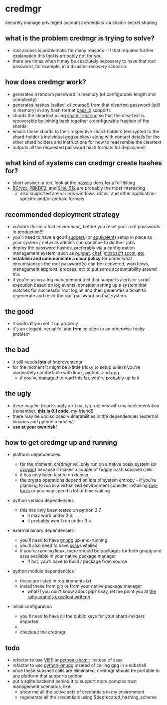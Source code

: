 credmgr
=======

securely manage privileged account credentials via shamir secret sharing

what is the problem credmgr is trying to solve?
-----------------------------------------------
- root access is problematic for many reasons - if that requires further explanation this tool is probably not for you
- there are times when it may be absolutely necessary to have that root password, for example, in a disaster-recovery scenario

how does credmgr work?
----------------------
- generates a random password in memory (of configurable length and complexity)
- generates hashes (salted, of course!) from that cleartext password (still in memory) in any hash format [passlib](http://packages.python.org/passlib/lib/passlib.hash.html) supports
- shards the cleartext using [shamir sharing](http://en.wikipedia.org/wiki/Shamir%27s_Secret_Sharing) so that the cleartext is recoverable by joining back together a configurable fraction of the shards
- emails these shards to their respective shard-holders (encrypted to the shard-holder's individual gpg pubkey) along with contact details for the other shard holders and instructions for how to reassemble the cleartext
- outputs all the requested password hash formats for deployment

what kind of systems can credmgr create hashes for?
---------------------------------------------------
- short answer: a ton. look at the [passlib](http://packages.python.org/passlib/lib/passlib.hash.html) docs for a full listing
- [BCrypt](http://en.wikipedia.org/wiki/Bcrypt), [PBKDF2](http://en.wikipedia.org/wiki/PBKDF2), and [SHA-512](http://en.wikipedia.org/wiki/SHA-2) are probably the most interesting
  - also supported are various windows, dbms, and other application-specific and/or archaic formats

recommended deployment strategy
-------------------------------
- _validate this in a test enviroment__ before you reset your root passwords in production!!!
- you'll need to have a good [sudoers](http://en.wikipedia.org/wiki/Sudo) (or [equivalent](http://en.wikipedia.org/wiki/Comparison_of_privilege_authorization_features)) setup in place so your system / network admins can continue to do their jobs
- deploy the password hashes, preferably via a configuration management system, such as [puppet](http://puppetlabs.com/), [chef](http://www.opscode.com/chef/), [microsoft sccm](https://www.microsoft.com/en-us/server-cloud/system-center/configuration-manager-2012.aspx), [etc](https://en.wikipedia.org/wiki/Comparison_of_open_source_configuration_management_software)
- __establish and communicate a clear policy__ for under what circumstances the root password(s) can be recovered, workflows, management approval process, etc to put some accountability around this
- if you're using a log management tool that supports alerts or script execution based on log events, consider setting up a system that watches for successful root logins and then generates a ticket to regenerate and reset the root password on that system.


the good
--------
- it works __if__ you set it up properly
- it's an elegant, versatile, and __free__ solution to an otherwise tricky problem

the bad
-------
- it still needs __lots__ of improvements
- for the moment it might be a little tricky to setup unless you're moderately comfortable with linux, python, and gpg. 
  - if you've managed to read this far, you're probably up to it

the ugly
--------
- there may be (read: surely are) nasty problems with my implementation (remember, __this is 0.1 code__, my friend!)
- there may be undisclosed vulnerabilities in the dependencies (external binaries and python modules)
- __use at your own risk!__

how to get credmgr up and running
---------------------------------
- platform dependencies
  - for the moment, credmgr will only run on a native posix system (or [cygwin](http://www.cygwin.com/)) because it makes a couple of fuggly bash subshell calls.
  - it has only been tested on debian
  - the crypto operations depend on lots of system entropy - if you're planning to run in a virtualized environment consider installing [rng-tools](https://www.gnu.org/software/hurd/user/tlecarrour/rng-tools.html) or you may spend a lot of time waiting

- python version dependencies
  - this has only been tested on python 2.7. 
    - it may work under 2.6. 
    - it probably _won't_ run under 3.x.

- external binary dependencies
  - you'll need to have [gnupg](http://www.gnupg.org/) up-and-running
  - you'll also need to have [ssss](http://point-at-infinity.org/ssss/) installed
  - if you're running linux, there should be packages for both gnupg and ssss available in your native package manager
    - if not, you'll have to build / package from source

- python module dependencies
  - these are listed in requirements.txt 
  - install these from [pip](http://www.pip-installer.org/en/latest/index.html) or from your native package manager
    - what?! you don't know about pip? okay, let me point you at [the salty crane's excellent writeup](http://www.saltycrane.com/blog/2009/05/notes-using-pip-and-virtualenv-django/)


- initial configuration
  - you'll need to have all the public keys for your shard-holders imported
  - 
  - checkout the credmgr


todo
----
- refactor to use [VIFF](http://viff.dk/) or [python-shamir](http://github.com/kgodey/python-shamir) instead of ssss
- refactor to use [python-gnupg](http://packages.python.org/python-gnupg/) instead of calling gpg in a subshell
- once these subshell calls are eliminated, credmgr should be portable to any platform that supports python
- put a sqlite backend behind it to support more complex trust management scenarios, like 
  - show me all the active sets of credentials in my environment
  - regenerate all the credentials using $deprecated_hashing_scheme